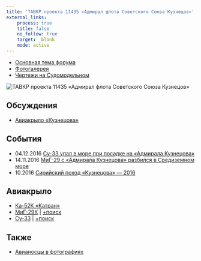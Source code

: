 ```yaml
---
title: 'ТАВКР проекта 11435 «Адмирал флота Советского Союза Кузнецов»'
external_links:
    process: true
    title: false
    no_follow: true
    target: _blank
    mode: active
---
```


- [Основная тема форума](http://forums.airbase.ru/2016/12/t72844--tavkr-proekta-11435-admiral-flota-sovetskogo-soyuza-kuznetso.html)
- [Фотогалерея](http://photos.wrk.ru/index.php?/category/69)
- [Чертежи на Судомодельном](http://forums.airbase.ru/2016/12/t57613--tavkr-pr-11435-shifr-krechet-admiral-flota-sovetskogo-soyuza.html)

![ТАВКР проекта 11435 «Адмирал флота Советского Союза Кузнецов»](http://photos.wrk.ru/_data/i/upload/2016/12/18/20161218172539-5fa81fce-me.jpg)

## Обсуждения

- [Авиакрыло «Кузнецова»](http://forums.airbase.ru/2016/12/t93630--aviakrylo-kuznetsova.html)

## События

- 04.12.2016 [Су-33 упал в море при посадке на «Адмирала Кузнецова»](http://forums.airbase.ru/2016/12/t94569--su-33-upal-v-more-pri-posadke-na-admirala-kuznetsova.html)
- 14.11.2016 [МиГ-29 с «Адмирала Кузнецова» разбился в Средиземном море](http://forums.airbase.ru/2016/12/t93662--mig-29-s-admirala-kuznetsova-razbilsya-v-sredizemnom-more.html)
- 10.2016 [Сирийский поход «Кузнецова» — 2016](http://www.tanzpol.org/2016/12/t93602--sirijskij-pokhod-kuznetsova-2016.html)

## Авиакрыло

- [Ка-52К «Катран»](http://forums.airbase.ru/2016/12/t94553--ka-52k-katran-palubnyj-vertolyot.463.html)
- [МиГ-29К](http://www.airbase.ru/hangar/planes/russia/mig/mig-29/mig-29k/) | [+поиск](http://www.balancer.ru/tools/search/result/?q=МиГ-29К)
- [Су-33](http://www.airbase.ru/hangar/russia/soukhoi/su/33/) | [+поиск](http://www.balancer.ru/tools/search/result/?q=Су-33%7CСу-27К)

## Также

- [Авианосцы в фотографиях](http://forums.airbase.ru/2016/12/t66857--avianostsy-v-fotografiyakh.html)
